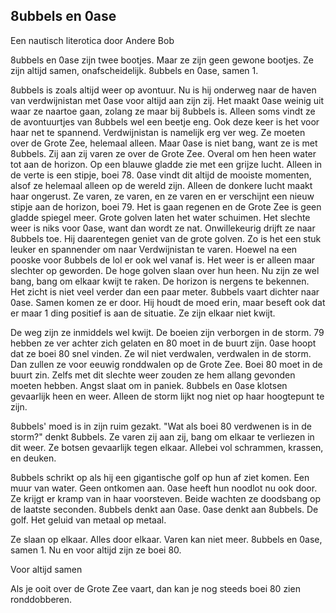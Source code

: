 ## 8ubbels en 0ase
Een nautisch literotica door Andere Bob

8ubbels en 0ase zijn twee bootjes. Maar ze zijn geen gewone bootjes. Ze zijn altijd samen, onafscheidelijk. 8ubbels en 0ase, samen 1.

8ubbels is zoals altijd weer op avontuur. Nu is hij onderweg naar de haven van verdwijnistan met 0ase voor altijd aan zijn zij. Het maakt 0ase weinig uit waar ze naartoe gaan, zolang ze maar bij 8ubbels is. Alleen soms vindt ze de avontuurtjes van 8ubbels wel een beetje eng.
Ook deze keer is het voor haar net te spannend. Verdwijnistan is namelijk erg ver weg. Ze moeten over de Grote Zee, helemaal alleen. Maar 0ase is niet bang, want ze is met 8ubbels.
Zij aan zij varen ze over de Grote Zee. Overal om hen heen water tot aan de horizon. Op een blauwe gladde zie met een grijze lucht. Alleen in de verte is een stipje, boei 78. 0ase vindt dit altijd de mooiste momenten, alsof ze helemaal alleen op de wereld zijn.
Alleen de donkere lucht maakt haar ongerust. Ze varen, ze varen, en ze varen en er verschijnt een nieuw stipje aan de horizon, boei 79.
Het is gaan regenen en de Grote Zee is geen gladde spiegel meer. Grote golven laten het water schuimen. Het slechte weer is niks voor 0ase, want dan wordt ze nat. Onwillekeurig drijft ze naar 8ubbels toe.
Hij daarentegen geniet van de grote golven. Zo is het een stuk leuker en spannender om naar Verdwijnistan te varen. Hoewel na een pooske voor 8ubbels de lol er ook wel vanaf is.
Het weer is er alleen maar slechter op geworden. De hoge golven slaan over hun heen. Nu zijn ze wel bang, bang om elkaar kwijt te raken. De horizon is nergens te bekennen. Het zicht is niet veel verder dan een paar meter. 8ubbels vaart dichter naar 0ase. Samen komen ze er door. Hij houdt de moed erin, maar beseft ook dat er maar 1 ding positief is aan de situatie. Ze zijn elkaar niet kwijt.

De weg zijn ze inmiddels wel kwijt. De boeien zijn verborgen in de storm. 79 hebben ze ver achter zich gelaten en 80 moet in de buurt zijn. 0ase hoopt dat ze boei 80 snel vinden. Ze wil niet verdwalen, verdwalen in de storm. Dan zullen ze voor eeuwig ronddwalen op de Grote Zee. Boei 80 moet in de buurt zin. Zelfs met dit slechte weer zouden ze hem allang gevonden moeten hebben. Angst slaat om in paniek. 8ubbels en 0ase klotsen gevaarlijk heen en weer. Alleen de storm lijkt nog niet op haar hoogtepunt te zijn.

8ubbels' moed is in zijn ruim gezakt. "Wat als boei 80 verdwenen is in de storm?" denkt 8ubbels.
Ze varen zij aan zij, bang om elkaar te verliezen in dit weer. Ze botsen gevaarlijk tegen elkaar. Allebei vol schrammen, krassen, en deuken.

8ubbels schrikt op als hij een gigantische golf op hun af ziet komen. Een muur van water. Geen ontkomen aan. 0ase heeft hun noodlot nu ook door. Ze krijgt er kramp van in haar voorsteven. Beide wachten ze doodsbang op de laatste seconden. 8ubbels denkt aan 0ase. 0ase denkt aan 8ubbels. De golf. Het geluid van metaal op metaal.

Ze slaan op elkaar.
Alles door elkaar.
Varen kan niet meer.
8ubbels en 0ase, samen 1.
Nu en voor altijd zijn ze boei 80.

Voor altijd samen

Als je ooit over de Grote Zee vaart, dan kan je nog steeds boei 80 zien ronddobberen.
